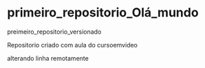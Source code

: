 # primeiro_repositorio_Olá_mundo
 preimeiro_repositorio_versionado

 Repositorio criado com aula do cursoemvideo

alterando linha remotamente

